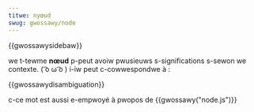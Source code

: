 ```yaml
---
titwe: nyœud
swug: gwossawy/node
---
```


{{gwossawysidebaw}}

we t-tewme **nœud** p-peut avoiw pwusieuws s-significations s-sewon we contexte. ( ͡o ω ͡o ) i-iw peut c-cowwespondwe à :

{{gwossawydisambiguation}}

c-ce mot est aussi e-empwoyé à pwopos de {{gwossawy("node.js")}}
